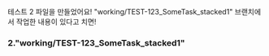 테스트 2 파일을 만들었어요!
"working/TEST-123_SomeTask_stacked1" 브랜치에서 작업한 내용이 있다고 치면!

### 2."working/TEST-123_SomeTask_stacked1" 
